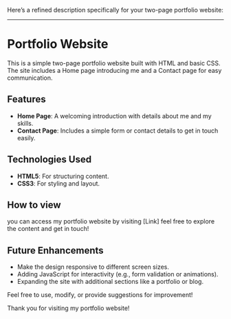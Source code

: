 Here’s a refined description specifically for your two-page portfolio website:  

---

# Portfolio Website  

This is a simple two-page portfolio website built with HTML and basic CSS. The site includes a Home page introducing me and a Contact page for easy communication.  

## Features  
- **Home Page**: A welcoming introduction with details about me and my skills.  
- **Contact Page**: Includes a simple form or contact details to get in touch easily.  

## Technologies Used  
- **HTML5**: For structuring content.  
- **CSS3**: For styling and layout.

## How to view 
you can access my portfolio website by visiting [Link] feel free to explore the content and get in touch! 

## Future Enhancements  
- Make the design responsive to different screen sizes.  
- Adding JavaScript for interactivity (e.g., form validation or animations).  
- Expanding the site with additional sections like a portfolio or blog.  

Feel free to use, modify, or provide suggestions for improvement!  

Thank you for visiting my portfolio website!  

